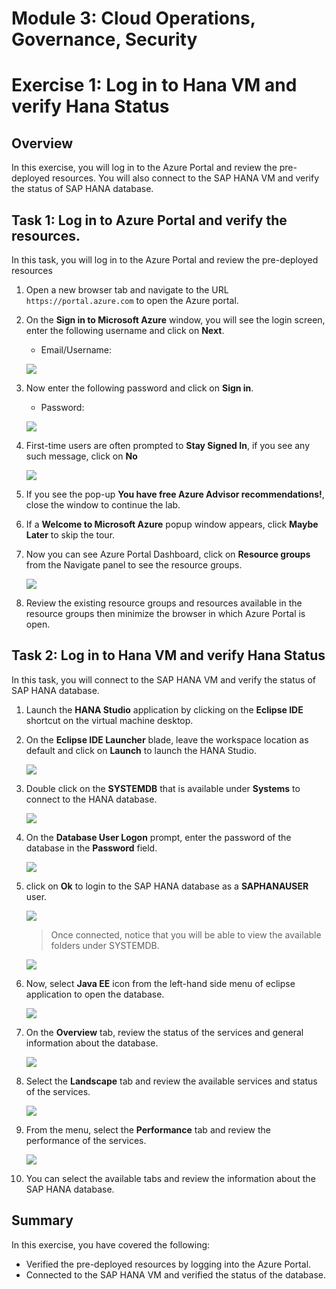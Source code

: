 # Module 3: Cloud Operations, Governance, Security

# Exercise 1:	Log in to Hana VM and verify Hana Status 

## Overview

In this exercise, you will log in to the Azure Portal and review the pre-deployed resources. You will also connect to the SAP HANA VM and verify the status of SAP HANA database.

## Task 1: Log in to Azure Portal and verify the resources.

In this task, you will log in to the Azure Portal and review the pre-deployed resources

1.  Open a new browser tab and navigate to the URL `https://portal.azure.com` to open the Azure portal.

1. On the **Sign in to Microsoft Azure** window, you will see the login screen, enter the following username and click on **Next**.

   * Email/Username: <inject key="AzureAdUserEmail"></inject>

   ![](https://github.com/CloudLabsAI-Azure/AIW-SAP-on-Azure/blob/main/media/M2-Ex1-portalsignin-1.png?raw=true)

1. Now enter the following password and click on **Sign in**. 

   * Password: <inject key="AzureAdUserPassword"></inject>
   
   ![](https://github.com/CloudLabsAI-Azure/AIW-SAP-on-Azure/blob/main/media/M2-Ex1-portalsignin-2.png?raw=true)

1. First-time users are often prompted to **Stay Signed In**, if you see any such message, click on **No**

   ![](https://github.com/CloudLabsAI-Azure/AIW-SAP-on-Azure/blob/main/media/M2-Ex1-portalsignin-3.png?raw=true)

1. If you see the pop-up **You have free Azure Advisor recommendations!**, close the window to continue the lab.

1. If a **Welcome to Microsoft Azure** popup window appears, click **Maybe Later** to skip the tour.

1. Now you can see Azure Portal Dashboard, click on **Resource groups** from the Navigate panel to see the resource groups.

   ![](https://github.com/CloudLabsAI-Azure/AIW-SAP-on-Azure/blob/main/media/M2-Ex1-rg.png?raw=true)
   
1. Review the existing resource groups and resources available in the resource groups then minimize the browser in which Azure Portal is open.

## Task 2: Log in to Hana VM and verify Hana Status 

In this task, you will connect to the SAP HANA VM and verify the status of SAP HANA database.
  
1. Launch the **HANA Studio** application by clicking on the **Eclipse IDE** shortcut on the virtual machine desktop.  

1. On the **Eclipse IDE Launcher** blade, leave the workspace location as default and click on **Launch** to launch the HANA Studio.

   ![](https://github.com/CloudLabsAI-Azure/AIW-SAP-on-Azure/blob/main/media/M3-p2-Ex1-hanastudio-1.png?raw=true)

1. Double click on the **SYSTEMDB** that is available under **Systems** to connect to the HANA database.

   ![](https://github.com/CloudLabsAI-Azure/AIW-SAP-on-Azure/blob/main/media/M3-p2-Ex1-hanastudio-4.1.png?raw=true)

1. On the **Database User Logon** prompt, enter the password of the database in the **Password** field.

   ![](https://github.com/CloudLabsAI-Azure/AIW-SAP-on-Azure/blob/main/media/M3-p2-Ex1-hanastudio-5.1.png?raw=true)

1. click on **Ok** to login to the SAP HANA database as a **SAPHANAUSER** user.

   ![](https://github.com/CloudLabsAI-Azure/AIW-SAP-on-Azure/blob/main/media/M3-p2-Ex1-hanastudio-6.1.png?raw=true)

   > Once connected, notice that you will be able to view the available folders under SYSTEMDB.

   ![](https://github.com/CloudLabsAI-Azure/AIW-SAP-on-Azure/blob/main/media/M3-p2-Ex1-hanastudio-7.1.png?raw=true)

1. Now, select **Java EE** icon from the left-hand side menu of eclipse application to open the database.

   ![](https://github.com/CloudLabsAI-Azure/AIW-SAP-on-Azure/blob/main/media/M3-p2-Ex1-hanastudio-7.2.png?raw=true)

1. On the **Overview** tab, review the status of the services and general information about the database.

   ![](https://github.com/CloudLabsAI-Azure/AIW-SAP-on-Azure/blob/main/media/M3-p2-Ex1-hanastudio-10.1.png?raw=true)

1. Select the **Landscape** tab and review the available services and status of the services.

   ![](https://github.com/CloudLabsAI-Azure/AIW-SAP-on-Azure/blob/main/media/M3-p2-Ex1-hanastudio-8.1.png?raw=true)

1. From the menu, select the **Performance** tab and review the performance of the services.

   ![](https://github.com/CloudLabsAI-Azure/AIW-SAP-on-Azure/blob/main/media/M3-p2-Ex1-hanastudio-9.1.png?raw=true)  
   
1. You can select the available tabs and review the information about the SAP HANA database.

## Summary

In this exercise, you have covered the following:

   * Verified the pre-deployed resources by logging into the Azure Portal.
   * Connected to the SAP HANA VM and verified the status of the database.

